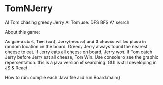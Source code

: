# TomNJerry
AI Tom chasing greedy Jerry
AI Tom use: DFS BFS A* search

About this game:

As game start, Tom (cat), Jerry(mouse) and 3 cheese will be place in random location on the board. 
Greedy Jerry always found the nearest cheese to eat.
If Jerry eats all cheese on board, Jerry won.
If Tom catch Jerry before Jerry eat all cheese, Tom Win.
Use console to see the graphic repersentation. 
this is a java version of searching. 
GUI is still developing in JS & React. 

How to run:
complie each Java file and run Board.main()

